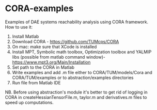 # CORA-examples
Examples of DAE systems reachability analysis using CORA framework.
How to use it:
1. Install Matlab
2. Download CORA - https://github.com/TUMcps/CORA
3. On mac: make sure that XCode is installed
4. Install MPT, Symbolic math toolbox, Optimization toolbox and YALMIP libs (possible from matlab command window)- https://www.mpt3.org/Main/Installation
5. Set path to the CORA in Matlab
6. Write examples and add .m file either to CORA/TUM/models/Cora and CORA/TUM/examples or to abstraction/examples directories
7. Run file from Matlab IDE

NB. Before using abstraction's module it's better to get rid of logging in CORA in createHessianTensorFile.m, taylor.m and
derivatives.m files to speed up computations.
